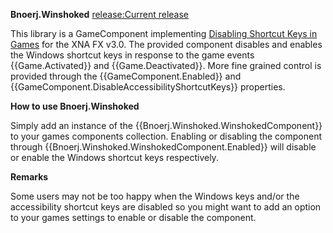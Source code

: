 **Bnoerj.Winshoked** [release:Current release](21670)

This library is a GameComponent implementing [Disabling Shortcut Keys in Games](http://msdn.microsoft.com/en-us/library/bb219746(VS.85).aspx) for the XNA FX v3.0. The provided component disables and enables the Windows shortcut keys in response to the game events {{Game.Activated}} and {{Game.Deactivated}}. More fine grained control is provided through the {{GameComponent.Enabled}} and {{GameComponent.DisableAccessibilityShortcutKeys}} properties.

**How to use Bnoerj.Winshoked**

Simply add an instance of the {{Bnoerj.Winshoked.WinshokedComponent}} to your games components collection. Enabling or disabling the component through {{Bnoerj.Winshoked.WinshokedComponent.Enabled}} will disable or enable the Windows shortcut keys respectively.

**Remarks**

Some users may not be too happy when the Windows keys and/or the accessibility shortcut keys are disabled so you might want to add an option to your games settings to enable or disable the component.